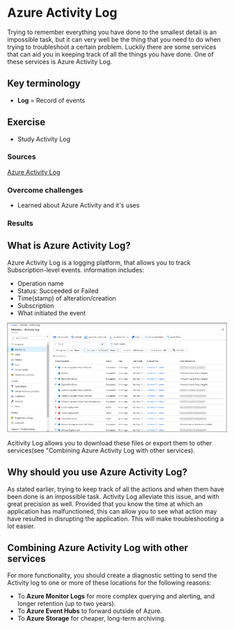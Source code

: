 # Azure Activity Log
Trying to remember everything you have done to the smallest detail is an impossible task, but it can very well be the thing that you need to do when trying to troubleshoot a certain problem. Luckily there are some services that can aid you in keeping track of all the things you have done. One of these services is Azure Activity Log.

## Key terminology
- **Log** = Record of events

## Exercise
- Study Activity Log

### Sources
[Azure Activity Log](https://docs.microsoft.com/en-us/azure/azure-monitor/essentials/activity-log)

### Overcome challenges
- Learned about Azure Activity and it's uses

### Results

## **What is Azure Activity Log?**
Azure Activity Log is a logging platform, that allows you to track Subscription-level events. information includes:
- Operation name
- Status: Succeeded or Failed
- Time(stamp) of alteration/creation
- Subscription
- What initiated the event

![Example Log](../00_includes/05_Azure/Azure%20Activity%20Log/SS_AcitivtyLog.png)

Acitivity Log allows you to download these files or export them to other services(see "Combining Azure Activity Log with other services).

## **Why should you use Azure Activity Log?**
As stated earlier, trying to keep track of all the actions and when them have been done is an impossible task. Activity Log alleviate this issue, and with great precision as well. Provided that you know the time at which an application has malfunctioned, this can allow you to see what action may have resulted in disrupting the application. This will make troubleshooting a lot easier.

## **Combining Azure Activity Log with other services**
For more functionality, you should create a diagnostic setting to send the Activity log to one or more of these locations for the following reasons:

- To **Azure Monitor Logs** for more complex querying and alerting, and longer retention (up to two years).
- To **Azure Event Hubs** to forward outside of Azure.
- To **Azure Storage** for cheaper, long-term archiving.
